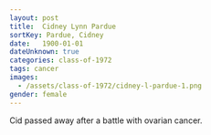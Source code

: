 ```yaml
---
layout: post
title:  Cidney Lynn Pardue
sortKey: Pardue, Cidney
date:   1900-01-01
dateUnknown: true
categories: class-of-1972
tags: cancer
images:
  - /assets/class-of-1972/cidney-l-pardue-1.png
gender: female
---
```

Cid passed away after a battle with ovarian cancer.
